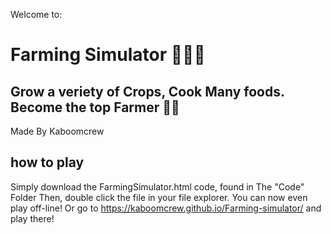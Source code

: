Welcome to:
# Farming Simulator 🧑‍🌾🥕
## Grow a veriety of Crops, Cook Many foods. Become the top Farmer 👨‍🌾
Made By Kaboomcrew

## how to play
Simply download the FarmingSimulator.html code, found in The "Code" Folder
Then, double click the file in your file explorer.
You can now even play off-line!
Or go to https://kaboomcrew.github.io/Farming-simulator/ and play there!
